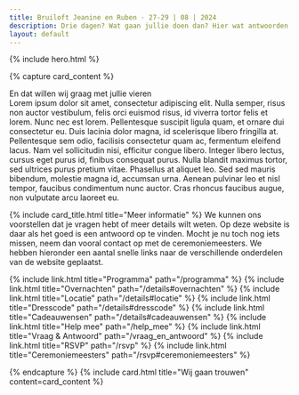 ```yaml
---
title: Bruiloft Jeanine en Ruben · 27-29 | 08 | 2024
description: Drie dagen? Wat gaan jullie doen dan? Hier wat antwoorden op je vragen.
layout: default
---
```


{% include hero.html %}

{% capture card_content %}
<div class="font-bold text-2xl text-center">En dat willen wij graag met jullie vieren</div>
Lorem ipsum dolor sit amet, consectetur adipiscing elit. Nulla semper, risus non auctor vestibulum, felis orci euismod
risus, id viverra tortor felis et lorem. Nunc nec est lorem. Pellentesque suscipit ligula quam, et ornare dui
consectetur eu. Duis lacinia dolor magna, id scelerisque libero fringilla at. Pellentesque sem odio, facilisis
consectetur quam ac, fermentum eleifend lacus. Nam vel sollicitudin nisi, efficitur congue libero. Integer libero
lectus, cursus eget purus id, finibus consequat purus. Nulla blandit maximus tortor, sed ultrices purus pretium vitae.
Phasellus at aliquet leo. Sed sed mauris bibendum, molestie magna id, accumsan urna. Aenean pulvinar leo et nisl tempor,
faucibus condimentum nunc auctor. Cras rhoncus faucibus augue, non vulputate arcu laoreet eu.

{% include card_title.html title="Meer informatie" %}
We kunnen ons voorstellen dat je vragen hebt of meer details wilt weten. Op deze website is daar als het goed is een
antwoord op te vinden. Mocht je nu toch nog iets missen, neem dan vooral contact op met de ceremoniemeesters. We hebben
hieronder een aantal snelle links naar de verschillende onderdelen van de website geplaatst.

{% include link.html title="Programma" path="/programma" %}
{% include link.html title="Overnachten" path="/details#overnachten" %}
{% include link.html title="Locatie" path="/details#locatie" %}
{% include link.html title="Dresscode" path="/details#dresscode" %}
{% include link.html title="Cadeauwensen" path="/details#cadeauwensen" %}
{% include link.html title="Help mee" path="/help_mee" %}
{% include link.html title="Vraag & Antwoord" path="/vraag_en_antwoord" %}
{% include link.html title="RSVP" path="/rsvp" %}
{% include link.html title="Ceremoniemeesters" path="/rsvp#ceremoniemeesters" %}

{% endcapture %}
{% include card.html title="Wij gaan trouwen" content=card_content %}
